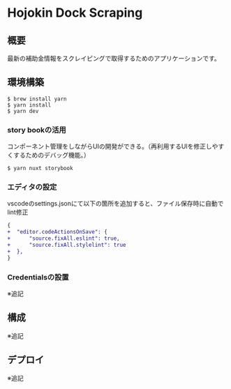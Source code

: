 # Hojokin Dock Scraping

## 概要
最新の補助金情報をスクレイピングで取得するためのアプリケーションです。

## 環境構築

```
$ brew install yarn
$ yarn install
$ yarn dev
```

### story bookの活用
コンポーネント管理をしながらUIの開発ができる。（再利用するUIを修正しやすくするためのデバッグ機能。）

```
$ yarn nuxt storybook
```

### エディタの設定
vscodeのsettings.jsonにて以下の箇所を追加すると、ファイル保存時に自動でlint修正

```diff
{
+  "editor.codeActionsOnSave": {
+      "source.fixAll.eslint": true,
+      "source.fixAll.stylelint": true
+  },
}
```

### Credentialsの設置
※追記

## 構成
※追記

## デプロイ
※追記
